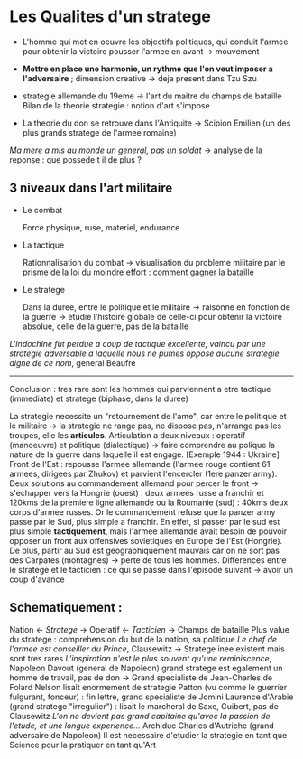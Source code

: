 # Les Qualites d'un stratege
- L'homme qui met en oeuvre les objectifs politiques, qui conduit l'armee pour obtenir la victoire
pousser l'armee en avant -> mouvement 

- **Mettre en place une harmonie, un rythme que l'on veut imposer a l'adversaire** ; dimension creative -> deja present dans Tzu Szu

- strategie allemande du 19eme -> l'art du maitre du champs de bataille
Bilan de la theorie strategie : notion d'art s'impose 
- La theorie du don se retrouve dans l'Antiquite -> Scipion Emilien (un des plus grands stratege de l'armee romaine) 

*Ma mere a mis au monde un general, pas un soldat* -> analyse de la reponse : que possede t il de plus ? 

## 3 niveaux dans l'art militaire
  * Le combat


    Force physique, ruse, materiel, endurance
  * La tactique
    
    Rationnalisation du combat -> visualisation du probleme militaire par le prisme de la loi du moindre effort : comment gagner la bataille
  * Le stratege
    
    Dans la duree, entre le politique et le militaire -> raisonne en fonction de la guerre -> etudie l'histoire globale de celle-ci pour obtenir la victoire absolue, celle de la guerre, pas de la bataille

*L'Indochine fut perdue a coup de tactique excellente, vaincu par une strategie adversable a laquelle nous ne pumes oppose aucune strategie digne de ce nom*, general Beaufre

---  
  Conclusion : tres rare sont les hommes qui parviennent a etre tactique (immediate) et stratege (biphase, dans la duree)
 
 
 La strategie necessite un "retournement de l'ame", car entre le politique et le militaire -> la strategie ne range pas, ne dispose pas, n'arrange pas les troupes, elle les **articules**. 
    Articulation a deux niveaux : operatif (manoeuvre) et politique (dialectique) -> faire comprendre au polique la nature de la guerre dans laquelle il est engage. 
      [Exemple 1944 : Ukraine] Front de l'Est : repousse l'armee allemande (l'armee rouge contient 61 armees, dirigees par Zhukov) et parvient l'encercler (1ere panzer army). Deux solutions au commandement allemand pour percer le front -> s'echapper vers la Hongrie (ouest) : deux armees russe a franchir et 120kms de la premiere ligne allemande ou la Roumanie (sud) : 40kms deux corps d'armee russes. Or le commandement refuse que la panzer army passe par le Sud, plus simple a franchir. 
En effet, si passer par le sud est plus simple **tactiquement**, mais l'armee allemande avait besoin de pouvoir opposer un front aux offensives sovietiques en Europe de l'Est (Hongrie). De plus, partir au Sud est geographiquement mauvais car on ne sort pas des Carpates (montagnes) -> perte de tous les hommes. 
  Differences entre le stratege et le tacticien : ce qui se passe dans l'episode suivant -> avoir un coup d'avance
## Schematiquement :
  Nation <- *Stratege* -> Operatif <- *Tacticien* -> Champs de bataille 
  Plus value du stratege : comprehension du but de la nation, sa politique 
  *Le chef de l'armee est conseiller du Prince*, Clausewitz
-> Stratege inee existent mais sont tres rares 
*L'inspiration n'est le plus souvent qu'une reminiscence*, Napoleon 
Davout (general de Napoleon) grand stratege est egalement un homme de travail, pas de don -> Grand specialiste de Jean-Charles de Folard
Nelson lisait enormement de strategie
Patton (vu comme le guerrier fulgurant, fonceur) : fin lettre, grand specialiste de Jomini
Laurence d'Arabie (grand stratege "irregulier") : lisait le marcheral de Saxe, Guibert, pas de Clausewitz
*L'on ne devient pas grand capitaine qu'avec la passion de l'etude, et une longue experience...* Archiduc Charles d'Autriche (grand adversaire de Napoleon)
Il est necessaire d'etudier la strategie en tant que Science pour la pratiquer en tant qu'Art 
